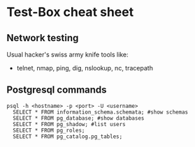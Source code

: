 # Test-Box cheat sheet

## Network testing
Usual hacker's swiss army knife tools like:
* telnet, nmap, ping, dig, nslookup, nc, tracepath

## Postgresql commands
```
psql -h <hostname> -p <port> -U <username>
  SELECT * FROM information_schema.schemata; #show schemas
  SELECT * FROM pg_database; #show databases
  SELECT * FROM pg_shadow; #list users 
  SELECT * FROM pg_roles;
  SELECT * FROM pg_catalog.pg_tables;
```